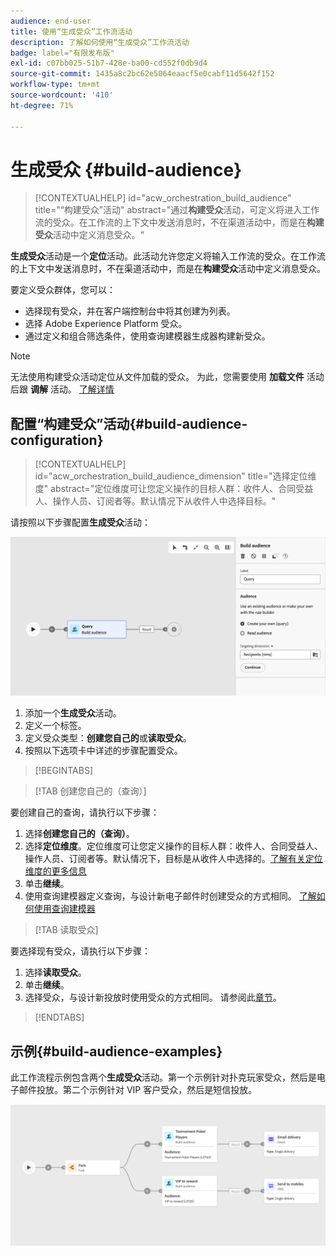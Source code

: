 ```yaml
---
audience: end-user
title: 使用“生成受众”工作流活动
description: 了解如何使用“生成受众”工作流活动
badge: label="有限发布版"
exl-id: c07bb025-51b7-428e-ba00-cd552f0db9d4
source-git-commit: 1435a8c2bc62e5064eaacf5e0cabf11d5642f152
workflow-type: tm+mt
source-wordcount: '410'
ht-degree: 71%

---
```


# 生成受众 {#build-audience}

>[!CONTEXTUALHELP]
>id="acw_orchestration_build_audience"
>title="“构建受众”活动"
>abstract="通过&#x200B;**构建受众**&#x200B;活动，可定义将进入工作流的受众。在工作流的上下文中发送消息时，不在渠道活动中，而是在&#x200B;**构建受众**&#x200B;活动中定义消息受众。"

**生成受众**&#x200B;活动是一个&#x200B;**定位**&#x200B;活动。此活动允许您定义将输入工作流的受众。在工作流的上下文中发送消息时，不在渠道活动中，而是在&#x200B;**构建受众**&#x200B;活动中定义消息受众。

要定义受众群体，您可以：

* 选择现有受众，并在客户端控制台中将其创建为列表。
* 选择 Adobe Experience Platform 受众。
* 通过定义和组合筛选条件，使用查询建模器生成器构建新受众。

>[!NOTE]
>
>无法使用构建受众活动定位从文件加载的受众。 为此，您需要使用 **加载文件** 活动后跟 **调解** 活动。 [了解详情](../../audience/about-recipients.md)

<!--
The **Build audience** activity can be placed at the beginning of the workflow or after any other activity. Any activity can be placed after the **Build audience**.
-->

## 配置“构建受众”活动{#build-audience-configuration}

>[!CONTEXTUALHELP]
>id="acw_orchestration_build_audience_dimension"
>title="选择定位维度"
>abstract="定位维度可让您定义操作的目标人群：收件人、合同受益人、操作人员、订阅者等。默认情况下从收件人中选择目标。"

请按照以下步骤配置&#x200B;**生成受众**&#x200B;活动：

![](../assets/workflow-audience.png)

1. 添加一个&#x200B;**生成受众**&#x200B;活动。
1. 定义一个标签。
1. 定义受众类型：**创建您自己的**&#x200B;或&#x200B;**读取受众**。
1. 按照以下选项卡中详述的步骤配置受众。

>[!BEGINTABS]

>[!TAB 创建您自己的（查询）]

要创建自己的查询，请执行以下步骤：

1. 选择&#x200B;**创建您自己的（查询）**。
1. 选择&#x200B;**定位维度**。定位维度可让您定义操作的目标人群：收件人、合同受益人、操作人员、订阅者等。默认情况下，目标是从收件人中选择的。[了解有关定位维度的更多信息](../../audience/about-recipients.md#targeting-dimensions)
1. 单击&#x200B;**继续**。
1. 使用查询建模器定义查询，与设计新电子邮件时创建受众的方式相同。 [了解如何使用查询建模器](../../audience/../query/query-modeler-overview.md)

>[!TAB 读取受众]

要选择现有受众，请执行以下步骤：

1. 选择&#x200B;**读取受众**。
1. 单击&#x200B;**继续**。
1. 选择受众，与设计新投放时使用受众的方式相同。 请参阅此[章节](../../audience/add-audience.md)。

>[!ENDTABS]

## 示例{#build-audience-examples}

此工作流程示例包含两个&#x200B;**生成受众**&#x200B;活动。第一个示例针对扑克玩家受众，然后是电子邮件投放。第二个示例针对 VIP 客户受众，然后是短信投放。

![](../assets/workflow-audience-example.png)
